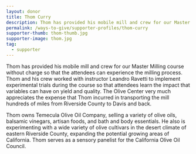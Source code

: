 ```yaml
---
layout: donor
title: Thom Curry
description: Thom has provided his mobile mill and crew for our Master Milling course without charge so that the attendees can experience the milling process.
permalink: /ways-to-give/supporter-profiles/thom-curry
supporter-thumb: thom-thumb.jpg
supporter-image: thom.jpg
tag:
  - supporter
---
```

Thom has provided his mobile mill and crew for our Master Milling course without charge so that the attendees can experience the milling process. Thom and his crew worked with instructor Leandro Ravetti to implement experimental trials during the course so that attendees learn the impact that variables can have on yield and quality. The Olive Center very much appreciates the expense that Thom incurred in transporting the mill hundreds of miles from Riverside County to Davis and back. 

Thom owns Temecula Olive Oil Company, selling a variety of olive oils, balsamic vinegars, artisan foods, and bath and body essentials. He also is experimenting with a wide variety of olive cultivars in the desert climate of eastern Riverside County, expanding the potential growing areas of California. Thom serves as a sensory panelist for the California Olive Oil Council. 

